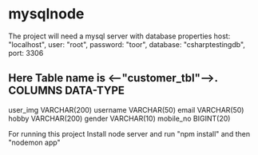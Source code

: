# mysqlnode

The project will need a mysql server with database properties
    host: "localhost",
    user: "root",
    password: "toor",
    database: "csharptestingdb",
    port: 3306 

Here Table name is <--"customer_tbl"-->.
COLUMNS             DATA-TYPE
---------------------------------------------
user_img            VARCHAR(200)
username            VARCHAR(50)
email               VARCHAR(50)
hobby               VARCHAR(200)
gender              VARCHAR(10)
mobile_no           BIGINT(20)

For running this project 
Install node server and run "npm install"
and then "nodemon app"
